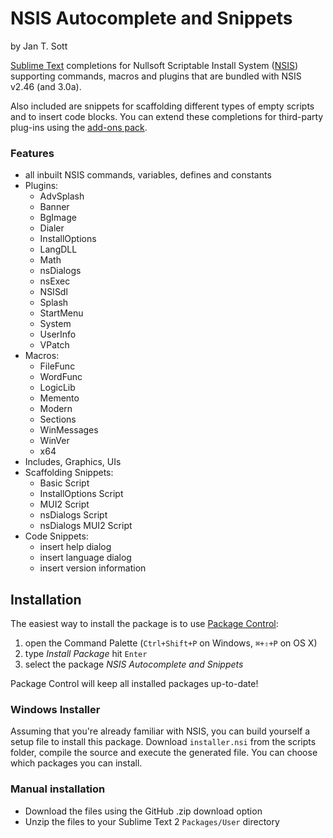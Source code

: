 # NSIS Autocomplete and Snippets
by Jan T. Sott

[Sublime Text](http://www.sublimetext.com/) completions for Nullsoft Scriptable Install System ([NSIS](http://nsis.sourceforge.net)) supporting commands, macros and plugins that are bundled with NSIS v2.46 (and 3.0a).

Also included are snippets for scaffolding different types of empty scripts and to insert code blocks. You can extend these completions for third-party plug-ins using the [add-ons pack](https://github.com/idleberg/NSIS-Sublime-Text-Addons).

### Features
* all inbuilt NSIS commands, variables, defines and constants
* Plugins:
    * AdvSplash
    * Banner
    * BgImage
    * Dialer
    * InstallOptions
    * LangDLL
    * Math
    * nsDialogs
    * nsExec
    * NSISdl
    * Splash
    * StartMenu
    * System
    * UserInfo
    * VPatch
* Macros:
    * FileFunc
    * WordFunc
    * LogicLib
    * Memento
    * Modern
    * Sections
    * WinMessages
    * WinVer
    * x64
* Includes, Graphics, UIs
* Scaffolding Snippets:
    * Basic Script
    * InstallOptions Script
    * MUI2 Script
    * nsDialogs Script
    * nsDialogs MUI2 Script
* Code Snippets:
    * insert help dialog
    * insert language dialog
    * insert version information

## Installation

The easiest way to install the package is to use [Package Control](http://wbond.net/sublime_packages/package_control):

1. open the Command Palette (`Ctrl+Shift+P` on Windows, `⌘+⇧+P` on OS X)
2. type *Install Package* hit `Enter`
3. select the package *NSIS Autocomplete and Snippets*

Package Control will keep all installed packages up-to-date!

### Windows Installer
Assuming that you're already familiar with NSIS, you can build yourself a setup file to install this package. Download `installer.nsi` from the scripts folder, compile the source and execute the generated file. You can choose which packages you can install.

### Manual installation

* Download the files using the GitHub .zip download option
* Unzip the files to your Sublime Text 2 `Packages/User` directory